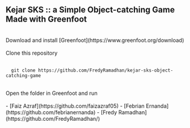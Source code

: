 ## Kejar SKS :: a Simple Object-catching Game Made with Greenfoot
<br/>
Download and install [Greenfoot](https://www.greenfoot.org/download)
<br/><br/>
Clone this repository<br/><br/>

      git clone https://github.com/FredyRamadhan/kejar-sks-object-catching-game
<br/>
Open the folder in Greenfoot and run
<br/><br/>
- [Faiz Azraf](https://github.com/faizazraf05)
- [Febrian Ernanda](https://github.com/febrianernanda)
- [Fredy Ramadhan](https://github.com/FredyRamadhan/)
